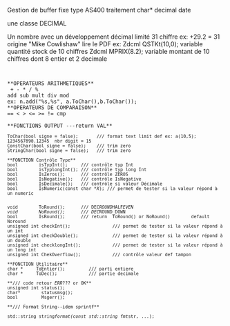 Gestion de buffer fixe type AS400 traitement char* decimal date

une classe DECIMAL

Un nombre avec un développement décimal limité 31 chiffre ex: +29.2 = 31
origine "Mike Cowlishaw" lire le PDF
ex: Zdcml QSTKt(10,0); variable quantité stock de 10 chiffres
Zdcml MPRIX(8.2); variable montant de 10 chiffres dont 8 entier et 2 decimale

<pre><code>

**OPERATEURS ARITHMETIQUES**
 + - * / %
add sub mult div mod 
ex: n.add("%s,%s", a.ToChar(),b.ToChar());
**OPERATEURS DE COMPARAISON**
== &lt; > &lt;= >= != cmp

**FONCTIONS OUTPUT ---return VAL**
<pre><code>ToChar(bool signe = false);       /// format text limit def ex: a(10,5); 1234567890.12345  nbr digit = 15
ConstChar(bool signe = false);    /// trim zero
StringChar(bool signe = false);   /// trim zero

**FONCTION Contrôle Type**
bool        isTypInt();     /// contrôle typ Int
bool        isTyplongInt(); /// contrôle typ long Int
bool        IsZeros();      /// contrôle ZEROS
bool        IsNegative();   /// contrôle IsNegative
bool        IsDecimale();   /// contrôle si valeur Décimale
bool        IsNumeric(const char *<em>X</em>); /// permet de tester si la valeur répond à un numeric</p>
void        ToRound();      /// DEC<em>ROUND</em>HALF<em>EVEN
void        NoRound();      /// DEC</em>ROUND_DOWN
bool        IsRound();      /// return  ToRound() or NoRound()        default  Noround
unsigned int checkInt();                /// permet de tester si la valeur répond à un int
unsigned int checkDouble();             /// permet de tester si la valeur répond à un double
unsigned int checklongInt();            /// permet de tester si la valeur répond à un long int
unsigned int ChekOverflow();            /// contrôle valeur def tampon

**FONCTION Utilitaire**
char *     ToEntier();         /// parti entiere
char *     ToDec();            /// partie decimale

**/// code retour <em>ERR</em>??? or OK**
unsigned int status();
char*        statusmsg();
bool         Msgerr();

**/// Format String--idem sprintf**

std::string string<em>format(const std::string fmt</em>str, ...);
<pre><code>
